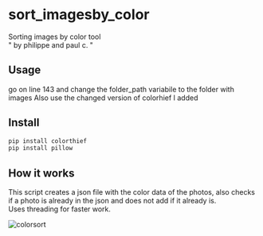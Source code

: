 # sort_imagesby_color
Sorting images by color tool  
" by philippe and paul c. "
## Usage
go on line 143 and change the folder_path variabile to the folder with images
Also use the changed version of colorhief I added
## Install

```bash
pip install colorthief
pip install pillow
```
## How it works

This script creates a json file with the color data of the photos, also checks if a photo is already in the json and does not add if it already is.  
Uses threading for faster work.  


    
![colorsort](https://github.com/Phi999/sort_imagesby_color/assets/72974980/3c091292-ca02-4f1c-beaf-61813fb5b285)
